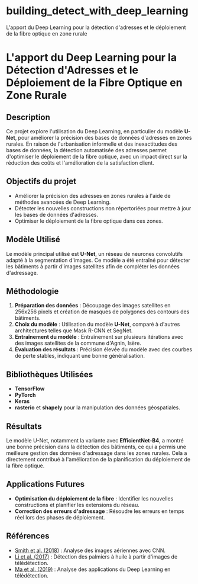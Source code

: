 # building_detect_with_deep_learning
L'apport du Deep Learning pour la détection d'adresses et le déploiement de la fibre optique en zone rurale
# L'apport du Deep Learning pour la Détection d'Adresses et le Déploiement de la Fibre Optique en Zone Rurale

## Description
Ce projet explore l'utilisation du Deep Learning, en particulier du modèle **U-Net**, pour améliorer la précision des bases de données d'adresses en zones rurales. En raison de l'urbanisation informelle et des inexactitudes des bases de données, la détection automatisée des adresses permet d'optimiser le déploiement de la fibre optique, avec un impact direct sur la réduction des coûts et l'amélioration de la satisfaction client.

## Objectifs du projet
- Améliorer la précision des adresses en zones rurales à l'aide de méthodes avancées de Deep Learning.
- Détecter les nouvelles constructions non répertoriées pour mettre à jour les bases de données d'adresses.
- Optimiser le déploiement de la fibre optique dans ces zones.

## Modèle Utilisé
Le modèle principal utilisé est **U-Net**, un réseau de neurones convolutifs adapté à la segmentation d'images. Ce modèle a été entraîné pour détecter les bâtiments à partir d'images satellites afin de compléter les données d'adressage.

## Méthodologie
1. **Préparation des données** : Découpage des images satellites en 256x256 pixels et création de masques de polygones des contours des bâtiments.
2. **Choix du modèle** : Utilisation du modèle **U-Net**, comparé à d'autres architectures telles que Mask R-CNN et SegNet.
3. **Entraînement du modèle** : Entraînement sur plusieurs itérations avec des images satellites de la commune d'Agnin, Isère.
4. **Évaluation des résultats** : Précision élevée du modèle avec des courbes de perte stables, indiquant une bonne généralisation.

## Bibliothèques Utilisées
- **TensorFlow**
- **PyTorch**
- **Keras**
- **rasterio** et **shapely** pour la manipulation des données géospatiales.

## Résultats
Le modèle U-Net, notamment la variante avec **EfficientNet-B4**, a montré une bonne précision dans la détection des bâtiments, ce qui a permis une meilleure gestion des données d'adressage dans les zones rurales. Cela a directement contribué à l'amélioration de la planification du déploiement de la fibre optique.

## Applications Futures
- **Optimisation du déploiement de la fibre** : Identifier les nouvelles constructions et planifier les extensions du réseau.
- **Correction des erreurs d'adressage** : Résoudre les erreurs en temps réel lors des phases de déploiement.

## Références
- [Smith et al. (2018)](https://www.tree-learning.fr) : Analyse des images aériennes avec CNN.
- [Li et al. (2017)](https://www.tree-learning.fr) : Détection des palmiers à huile à partir d'images de télédétection.
- [Ma et al. (2019)](https://www.tree-learning.fr) : Analyse des applications du Deep Learning en télédétection.
